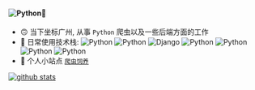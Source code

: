 #### ![Python](https://img.shields.io/badge/桐哥-2021-blue)👋

- 🙃 当下坐标广州, 从事 `Python` 爬虫以及一些后端方面的工作
- 🚀 日常使用技术栈: ![Python](https://img.shields.io/badge/Python-3.8-blue) 
![Python](https://img.shields.io/badge/Vue-3.0-green)
![Django](https://img.shields.io/badge/Django-3.0-brightgreen)
![Python](https://img.shields.io/badge/FastApi-latest-yellow) 
![Python](https://img.shields.io/badge/Mysql-5.7-blue) 
![Python](https://img.shields.io/badge/Docker-latest-orange) 
![Python](https://img.shields.io/badge/Scrapy-2.3.0-blue)
- 🤔 个人小站点 [`爬虫饲养`]()


[![github stats](https://github-readme-stats.vercel.app/api?username=PY-GZKY&show_icons=true)](https://github.com/PY-GZKY)
